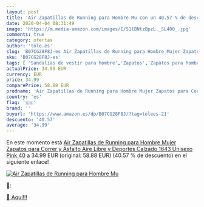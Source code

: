 ```yaml
---
layout: post
title: 'Air Zapatillas de Running para Hombre Mu con un 40.57 % de descuento'
date: 2020-04-04 08:31:49
image: 'https://m.media-amazon.com/images/I/51lBNtzBpzL._SL400_.jpg'
comments: true
category: ofertas
author: 'tole.es'
slug: 'B07CG28F8J-es Air Zapatillas de Running para Hombre Mujer Zapatos para...'
sku: 'B07CG28F8J-es'
tags: [ 'Sandalias de vestir para hombre','Zapatos','Zapatos para hombre','Zapatos y complementos','zapatos', ]
actualPrice: 34.99 EUR
currency: EUR
price: 34.99
comparePrice: 58.88 EUR
prodname: 'Air Zapatillas de Running para Hombre Mujer Zapatos para Correr y Asfalto Aire Libre y Deportes Calzado 1643 Unisexo Pink 40'
country: 'es'
flag: '🇪🇸'
brand: ''
buyurl: 'https://www.amazon.es/dp/B07CG28F8J/?tag=tolees-21'
descuento: '40.57'
average: '34.99'
---
```


En este momento está [Air Zapatillas de Running para Hombre Mujer Zapatos para Correr y Asfalto Aire Libre y Deportes Calzado 1643 Unisexo Pink 40](https://www.amazon.es/dp/B07CG28F8J/?tag=tolees-21) a 34.99 EUR (original: 58.88 EUR) (40.57 %  de descuento) en el siguiente enlace!

[![Air Zapatillas de Running para Hombre Mu](https://m.media-amazon.com/images/I/51lBNtzBpzL._SL400_.jpg)](https://www.amazon.es/dp/B07CG28F8J/?tag=tolees-21)

🔎:


[🛒 Aquí!!!](https://www.amazon.es/dp/B07CG28F8J/?tag=tolees-21)
